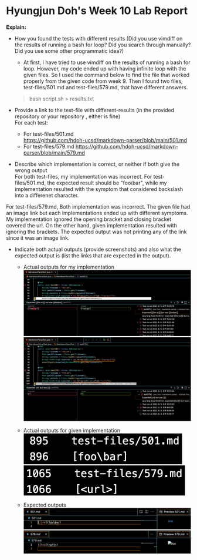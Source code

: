 # Hyungjun Doh's Week 10 Lab Report
**Explain:**
* How you found the tests with different results (Did you use vimdiff on the results of running a bash for loop? Did you search through manually? Did you use some other programmatic idea?)  
    * At first, I have tried to use vimdiff on the results of running a bash for loop. However, my code ended up with having infinite loop with the given files. So I used the command below to find the file that worked properly from the given code from week 9. Then I found two files, 
    test-files/501.md and  test-files/579.md, that have different answers.
     > bash script.sh > results.txt  


* Provide a link to the test-file with different-results (in the provided repository or your repository , either is fine)  
For each test:   
    * For test-files/501.md  
    https://github.com/hdoh-ucsd/markdown-parser/blob/main/501.md
    * For test-files/579.md
    https://github.com/hdoh-ucsd/markdown-parser/blob/main/579.md

* Describe which implementation is correct, or neither if both give the wrong output  
For both test-files, my implementation was incorrect.
For test-files/501.md, the expected result should be "foo\bar", while my implementation resulted with the symptom that considered backslash into a differenet character.

For test-files/579.md, Both implementation was incorrect. The given file had an image link but each implementations ended up with different symptoms. My implementation ignored the opening bracket and closing bracket covered the url. On the other hand, given implementation resulted with ignoring the brackets. The expected output was not printing any of the link since it was an image link.

* Indicate both actual outputs (provide screenshots) and also what the expected output is (list the links that are expected in the output).  
    * Actual outputs for my implementation
![My Actual output for 501](My501.png)
![My Actual output for 501](My579.png)

    * Actual outputs for given implementation
![Given Actual output for 501](Given501.png)
![Given Actual output for 501](Given579.png)

    * Expected outputs
![expected output for 501](Expected501.png)
![expected output for 579](Expected579.png)